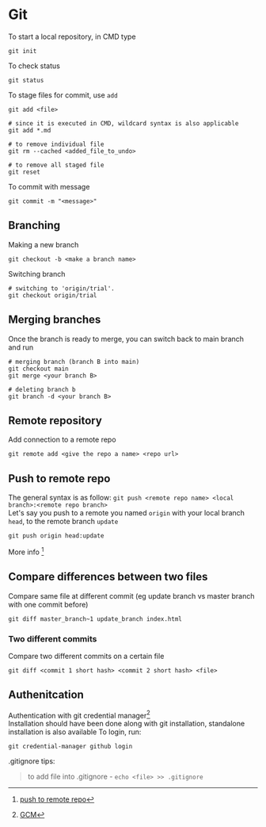 # Git

To start a local repository, in CMD type
```
git init
```

To check status
```
git status
```

To stage files for commit, use `add`
```
git add <file>

# since it is executed in CMD, wildcard syntax is also applicable
git add *.md

# to remove individual file
git rm --cached <added_file_to_undo>

# to remove all staged file
git reset
```

To commit with message
```
git commit -m "<message>"
```


## Branching


Making a new branch
```
git checkout -b <make a branch name>
```

Switching branch
```
# switching to 'origin/trial'.
git checkout origin/trial
```

## Merging branches

Once the branch is ready to merge, you can switch back to main branch and run
```
# merging branch (branch B into main)
git checkout main
git merge <your branch B>

# deleting branch b
git branch -d <your branch B>
```

## Remote repository

Add connection to a remote repo
```
git remote add <give the repo a name> <repo url>
```


## Push to remote repo

The general syntax is as follow: `git push <remote repo name> <local branch>:<remote repo branch>`<br>
Let's say you push to a remote you named `origin` with your local branch `head`, to the remote branch `update`

```
git push origin head:update

```
More info [^1]



## Compare differences between two files


Compare same file at different commit (eg update branch vs master branch with one commit before)
```
git diff master_branch~1 update_branch index.html
```

### Two different commits
Compare two different commits on a certain file
```
git diff <commit 1 short hash> <commit 2 short hash> <file>
```


## Authenitcation
Authentication with git credential manager[^2]<br>
Installation should have been done along with git installation, standalone installation is also available
To login, run:
```
git credential-manager github login
```



.gitignore tips:
>to add file into .gitignore - `echo <file> >> .gitignore`


[^1]:[push to remote repo]( https://stackoverflow.com/questions/2765421/how-do-i-push-a-new-local-branch-to-a-remote-git-repository-and-track-it-too)
[^2]:[GCM](https://github.com/git-ecosystem/git-credential-manager)
